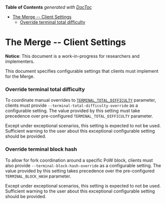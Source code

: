 <!-- START doctoc generated TOC please keep comment here to allow auto update -->
<!-- DON'T EDIT THIS SECTION, INSTEAD RE-RUN doctoc TO UPDATE -->
**Table of Contents**  *generated with [DocToc](https://github.com/thlorenz/doctoc)*

- [The Merge -- Client Settings](#the-merge----client-settings)
    - [Override terminal total difficulty](#override-terminal-total-difficulty)

<!-- END doctoc generated TOC please keep comment here to allow auto update -->

# The Merge -- Client Settings

**Notice**: This document is a work-in-progress for researchers and implementers.

This document specifies configurable settings that clients must implement for the Merge.

### Override terminal total difficulty

To coordinate manual overrides to [`TERMINAL_TOTAL_DIFFICULTY`](./beacon-chain.md#Transition-settings) parameter, clients must provide `--terminal-total-difficulty-override` as a configurable setting. The value provided by this setting must take precedence over pre-configured `TERMINAL_TOTAL_DIFFICULTY` parameter.

Except under exceptional scenarios, this setting is expected to not be used. Sufficient warning to the user about this exceptional configurable setting should be provided.

### Override terminal block hash

To allow for fork coordination around a specific PoW block, clients must also provide `--terminal-block-hash-override` as a configurable setting.
The value provided by this setting takes precedence over the pre-configured `TERMINAL_BLOCK_HASH` parameter.

Except under exceptional scenarios, this setting is expected to not be used. Sufficient warning to the user about this exceptional configurable setting should be provided.
